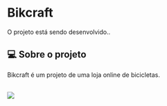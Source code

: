 # Bikcraft
O projeto está sendo desenvolvido.. 


## 💻 Sobre o projeto
Bikcraft é um projeto de uma loja online de bicicletas.
<br>
<br>
<div>
  <img src="![Figma](https://img.shields.io/badge/figma-%23F24E1E.svg?style=for-the-badge&logo=figma&logoColor=white)"
  (https://www.figma.com/design/fIDBVTOMDG8xjDEVrfgJgQ/bikcraft-figma?node-id=0-1&t=Y5ZKeu50N4sn9aLn-1)
</div>

